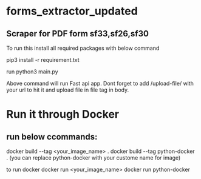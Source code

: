 # forms_extractor_updated

## Scraper for PDF form sf33,sf26,sf30

To run this install all required packages with below command

pip3 install -r requirement.txt

run python3 main.py

Above command will run Fast api app. Dont forget to add /upload-file/ with your url to hit it and upload file in file tag in body.


# Run it through Docker

## run below ccommands:
docker build --tag <your_image_name> .
docker build --tag python-docker .
(you can replace python-docker with your custome name for image)

to run docker docker run <your_image_name>
docker run python-docker

